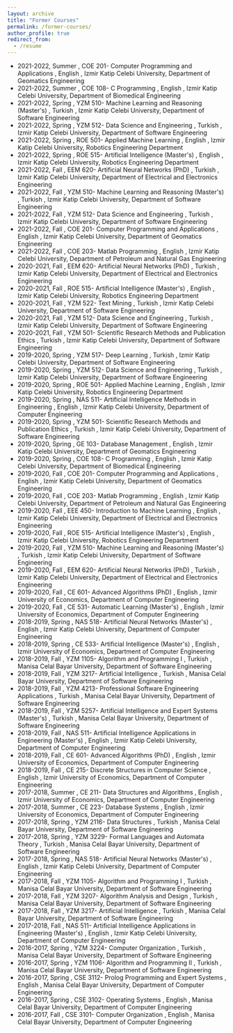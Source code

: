 ```yaml
---
layout: archive
title: "Former Courses"
permalink: /former-courses/
author_profile: true
redirect_from:
  - /resume
---
```




*	2021-2022, Summer	,	COE 201- Computer Programming and Applications	,	English	,	Izmir Katip Celebi University, Department of Geomatics Engineering
*	2021-2022, Summer	,	COE 108- C Programming	,	English	,	Izmir Katip Celebi University, Department of Biomedical Engineering
*	2021-2022, Spring	,	YZM 510- Machine Learning and Reasoning (Master's)	,	Turkish	,	Izmir Katip Celebi University, Department of Software Engineering
*	2021-2022, Spring	,	YZM 512- Data Science and Engineering	,	Turkish	,	Izmir Katip Celebi University, Department of Software Engineering
*	2021-2022, Spring	,	ROE 501- Applied Machine Learning	,	English	,	Izmir Katip Celebi University, Robotics Engineering Department
*	2021-2022, Spring	,	ROE 515- Artificial Intelligence (Master's)	,	English	,	Izmir Katip Celebi University, Robotics Engineering Department
*	2021-2022, Fall	,	EEM 620- Artificial Neural Networks (PhD)	,	Turkish	,	Izmir Katip Celebi University, Department of Electrical and Electronics Engineering
*	2021-2022, Fall	,	YZM 510- Machine Learning and Reasoning (Master's)	,	Turkish	,	Izmir Katip Celebi University, Department of Software Engineering
*	2021-2022, Fall	,	YZM 512- Data Science and Engineering	,	Turkish	,	Izmir Katip Celebi University, Department of Software Engineering
*	2021-2022, Fall	,	COE 201- Computer Programming and Applications	,	English	,	Izmir Katip Celebi University, Department of Geomatics Engineering
*	2021-2022, Fall	,	COE 203- Matlab Programming	,	English	,	Izmir Katip Celebi University, Department of Petroleum and Natural Gas Engineering
*	2020-2021, Fall	,	EEM 620- Artificial Neural Networks (PhD)	,	Turkish	,	Izmir Katip Celebi University, Department of Electrical and Electronics Engineering
*	2020-2021, Fall	,	ROE 515- Artificial Intelligence (Master's)	,	English	,	Izmir Katip Celebi University, Robotics Engineering Department
*	2020-2021, Fall	,	YZM 522- Text Mining	,	Turkish	,	Izmir Katip Celebi University, Department of Software Engineering
*	2020-2021, Fall	,	YZM 512- Data Science and Engineering	,	Turkish	,	Izmir Katip Celebi University, Department of Software Engineering
*	2020-2021, Fall	,	YZM 501- Scientific Research Methods and Publication Ethics	,	Turkish	,	Izmir Katip Celebi University, Department of Software Engineering
*	2019-2020, Spring	,	YZM 517- Deep Learning	,	Turkish	,	Izmir Katip Celebi University, Department of Software Engineering
*	2019-2020, Spring	,	YZM 512- Data Science and Engineering	,	Turkish	,	Izmir Katip Celebi University, Department of Software Engineering
*	2019-2020, Spring	,	ROE 501- Applied Machine Learning	,	English	,	Izmir Katip Celebi University, Robotics Engineering Department
*	2019-2020, Spring	,	NAS 511- Artificial Intelligence Methods in Engineering	,	English	,	Izmir Katip Celebi University, Department of Computer Engineering
*	2019-2020, Spring	,	YZM 501- Scientific Research Methods and Publication Ethics	,	Turkish	,	Izmir Katip Celebi University, Department of Software Engineering
*	2019-2020, Spring	,	GE 103- Database Management	,	English	,	Izmir Katip Celebi University, Department of Geomatics Engineering
*	2019-2020, Spring	,	COE 108- C Programming	,	English	,	Izmir Katip Celebi University, Department of Biomedical Engineering
*	2019-2020, Fall	,	COE 201- Computer Programming and Applications	,	English	,	Izmir Katip Celebi University, Department of Geomatics Engineering
*	2019-2020, Fall	,	COE 203- Matlab Programming	,	English	,	Izmir Katip Celebi University, Department of Petroleum and Natural Gas Engineering
*	2019-2020, Fall	,	EEE 450- Introduction to Machine Learning	,	English	,	Izmir Katip Celebi University, Department of Electrical and Electronics Engineering
*	2019-2020, Fall	,	ROE 515- Artificial Intelligence (Master's)	,	English	,	Izmir Katip Celebi University, Robotics Engineering Department
*	2019-2020, Fall	,	YZM 510- Machine Learning and Reasoning (Master's)	,	Turkish	,	Izmir Katip Celebi University, Department of Software Engineering
*	2019-2020, Fall	,	EEM 620- Artificial Neural Networks (PhD)	,	Turkish	,	Izmir Katip Celebi University, Department of Electrical and Electronics Engineering
*	2019-2020, Fall	,	CE 601- Advanced Algorithms (PhD)	,	English	,	Izmir University of Economics, Department of Computer Engineering
*	2019-2020, Fall	,	CE 531- Automatic Learning (Master's)	,	English	,	Izmir University of Economics, Department of Computer Engineering
*	2018-2019, Spring	,	NAS 518- Artificial Neural Networks (Master's)	,	English	,	Izmir Katip Celebi University, Department of Computer Engineering
*	2018-2019, Spring	,	CE 533- Artificial Intelligence (Master's)	,	English	,	Izmir University of Economics, Department of Computer Engineering
*	2018-2019, Fall	,	YZM 1105- Algorithm and Programming I	,	Turkish	,	Manisa Celal Bayar University, Department of Software Engineering
*	2018-2019, Fall	,	YZM 3217- Artificial Intelligence	,	Turkish	,	Manisa Celal Bayar University, Department of Software Engineering
*	2018-2019, Fall	,	YZM 4213- Professional Software Engineering Applications	,	Turkish	,	Manisa Celal Bayar University, Department of Software Engineering
*	2018-2019, Fall	,	YZM 5257- Artificial Intelligence and Expert Systems (Master's)	,	Turkish	,	Manisa Celal Bayar University, Department of Software Engineering
*	2018-2019, Fall	,	NAS 511- Artificial Intelligence Applications in Engineering (Master's)	,	English	,	Izmir Katip Celebi University, Department of Computer Engineering
*	2018-2019, Fall	,	CE 601- Advanced Algorithms (PhD)	,	English	,	Izmir University of Economics, Department of Computer Engineering
*	2018-2019, Fall	,	CE 215- Discrete Structures in Computer Science	,	English	,	Izmir University of Economics, Department of Computer Engineering
*	2017-2018, Summer	,	CE 211- Data Structures and Algorithms	,	English	,	Izmir University of Economics, Department of Computer Engineering
*	2017-2018, Summer	,	CE 223- Database Systems	,	English	,	Izmir University of Economics, Department of Computer Engineering
*	2017-2018, Spring	,	YZM 2116- Data Structures	,	Turkish	,	Manisa Celal Bayar University, Department of Software Engineering
*	2017-2018, Spring	,	YZM 3229- Formal Languages ​​and Automata Theory	,	Turkish	,	Manisa Celal Bayar University, Department of Software Engineering
*	2017-2018, Spring	,	NAS 518- Artificial Neural Networks (Master's)	,	English	,	Izmir Katip Celebi University, Department of Computer Engineering
*	2017-2018, Fall	,	YZM 1105- Algorithm and Programming I	,	Turkish	,	Manisa Celal Bayar University, Department of Software Engineering
*	2017-2018, Fall	,	YZM 3207- Algorithm Analysis and Design	,	Turkish	,	Manisa Celal Bayar University, Department of Software Engineering
*	2017-2018, Fall	,	YZM 3217- Artificial Intelligence	,	Turkish	,	Manisa Celal Bayar University, Department of Software Engineering
*	2017-2018, Fall	,	NAS 511- Artificial Intelligence Applications in Engineering (Master's)	,	English	,	Izmir Katip Celebi University, Department of Computer Engineering
*	2016-2017, Spring	,	YZM 3224- Computer Organization	,	Turkish	,	Manisa Celal Bayar University, Department of Software Engineering
*	2016-2017, Spring	,	YZM 1106- Algorithm and Programming II	,	Turkish	,	Manisa Celal Bayar University, Department of Software Engineering
*	2016-2017, Spring	,	CSE 3112- Prolog Programming and Expert Systems	,	English	,	Manisa Celal Bayar University, Department of Computer Engineering
*	2016-2017, Spring	,	CSE 3102- Operating Systems	,	English	,	Manisa Celal Bayar University, Department of Computer Engineering
*	2016-2017, Fall	,	CSE 3101- Computer Organization	,	English	,	Manisa Celal Bayar University, Department of Computer Engineering


